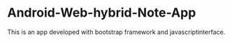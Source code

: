 # Android-Web-hybrid-Note-App
This is an app developed with bootstrap framework and javascriptinterface.
